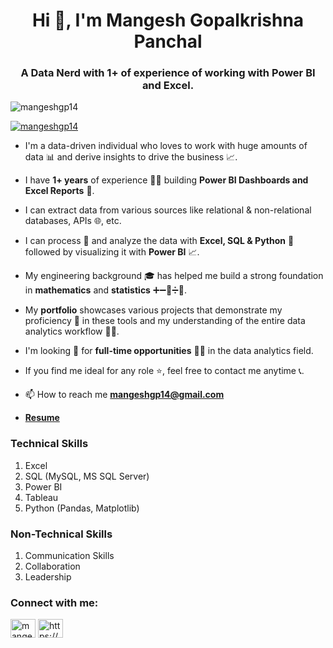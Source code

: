 <h1 align="center">Hi 👋, I'm Mangesh Gopalkrishna Panchal</h1>
<h3 align="center">A Data Nerd with 1+ of experience of working with Power BI and Excel.</h3>


<p align="left"> <img src="https://komarev.com/ghpvc/?username=mangeshgp14&label=Profile%20views&color=0e75b6&style=flat" alt="mangeshgp14" /> </p>

<p align="left"> <a href="https://twitter.com/mangeshgp14" target="blank"><img src="https://img.shields.io/twitter/follow/mangeshgp14?logo=twitter&style=for-the-badge" alt="mangeshgp14" /></a> </p>

- I'm a data-driven individual who loves to work with huge amounts of data 📊 and derive insights to drive the business 📈.
- I have **1+ years** of experience 🧑‍💼 building **Power BI Dashboards and Excel Reports** 📃.

- I can extract data from various sources like relational & non-relational databases, APIs 🌐, etc.

- I can process 📝 and analyze the data with **Excel, SQL & Python** 🐍 followed by visualizing it with **Power BI** 📈.
- My engineering background 🎓 has helped me build a strong foundation in **mathematics** and **statistics** ➕➖🟰➗📐.
- My **portfolio** showcases various projects that demonstrate my proficiency 💪 in these tools and my understanding of the entire data analytics workflow 🧑‍💻.
- I'm looking 🔎 for **full-time opportunities** 🧑‍💼 in the data analytics field.
- If you find me ideal for any role ⭐, feel free to contact me anytime 📞.


- 📫 How to reach me **mangeshgp14@gmail.com**
- <a href='https://docs.google.com/document/d/13oaX-knSWXoRGuECmOR3J_up8GYeYTcp/edit?usp=sharing&ouid=109524364995881477510&rtpof=true&sd=true'>**Resume**</a>
<h3 align="left">Technical Skills</h3>
<ol>
  <li>Excel</li>
  <li>SQL (MySQL, MS SQL Server)</li>
  <li>Power BI</li>
  <li>Tableau</li>
  <li>Python (Pandas, Matplotlib)</li>
</ol>
<h3 align="left">Non-Technical Skills</h3>
<ol>
  <li>Communication Skills</li>
  <li>Collaboration</li>
  <li>Leadership</li>
  
</ol>
<h3 align="left">Connect with me:</h3>
<p align="left">
<a href="https://twitter.com/mangeshgp14" target="blank"><img align="center" src="https://raw.githubusercontent.com/rahuldkjain/github-profile-readme-generator/master/src/images/icons/Social/twitter.svg" alt="mangeshgp14" height="30" width="40" /></a>
<a href="https://linkedin.com/in/https://www.linkedin.com/in/mangesh-panchal-008baa192?lipi=urn%3ali%3apage%3ad_flagship3_profile_view_base_contact_details%3bavgat%2buutboie2qewtg9aa%3d%3d" target="blank"><img align="center" src="https://raw.githubusercontent.com/rahuldkjain/github-profile-readme-generator/master/src/images/icons/Social/linked-in-alt.svg" alt="https://www.linkedin.com/in/mangesh-panchal-008baa192?lipi=urn%3ali%3apage%3ad_flagship3_profile_view_base_contact_details%3bavgat%2buutboie2qewtg9aa%3d%3d" height="30" width="40" /></a>
</p>

